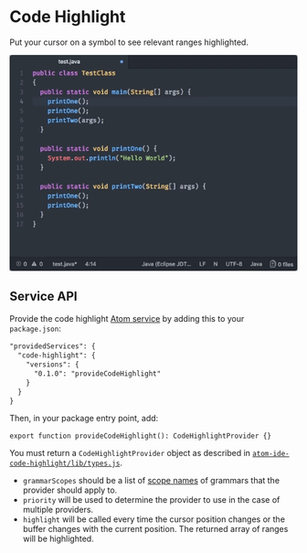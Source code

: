 # Code Highlight

Put your cursor on a symbol to see relevant ranges highlighted.

![Code Highlight](./images/code-highlight.gif)

## Service API

Provide the code highlight [Atom service](http://flight-manual.atom.io/behind-atom/sections/interacting-with-other-packages-via-services/) by adding this to your `package.json`:

```
"providedServices": {
  "code-highlight": {
    "versions": {
      "0.1.0": "provideCodeHighlight"
    }
  }
}
```

Then, in your package entry point, add:

```
export function provideCodeHighlight(): CodeHighlightProvider {}
```

You must return a `CodeHighlightProvider` object
as described in [`atom-ide-code-highlight/lib/types.js`](../modules/atom-ide-ui/pkg/atom-ide-code-highlight/lib/types.js).

- `grammarScopes` should be a list of [scope names](
https://github.com/execjosh/atom-file-types#scope-names) of grammars
that the provider should apply to.
- `priority` will be used to determine the provider to use in the case of multiple providers.
- `highlight` will be called every time the cursor position changes or the buffer changes with the current position.
The returned array of ranges will be highlighted.
